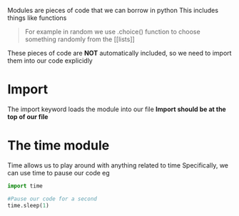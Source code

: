Modules are pieces of code that we can borrow in python
This includes things like functions

>For example in random we use .choice() function 
>to choose something randomly from the [[lists]]

These pieces of code are **NOT** automatically included,
so we need to import them into our code explicidly

# Import
The import keyword loads the module into our file
**Import should be at the top of our file**

# The time module
Time allows us to play around with anything related to time
Specifically, we can use time to pause our code
eg
```python
import time

#Pause our code for a second
time.sleep(1)
```
